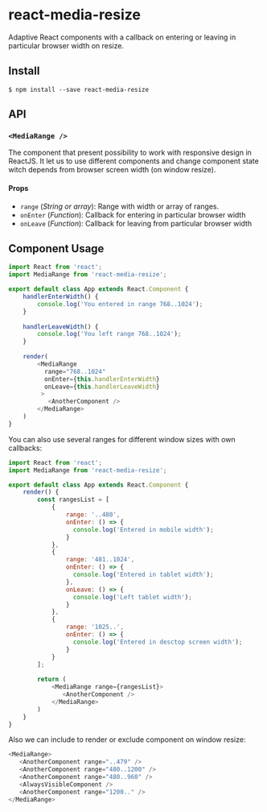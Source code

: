 # react-media-resize
Adaptive React components with a callback on entering or leaving in particular browser width on resize.

## Install

```console
$ npm install --save react-media-resize
```

## API

### `<MediaRange />`
The component that present possibility to work with responsive design in ReactJS.
It let us to use different components and change component state witch depends from browser screen width (on window resize).

#### Props

- `range` (*String or array*): Range with width or array of ranges. 
- `onEnter` (*Function*): Callback for entering in particular browser width
- `onLeave` (*Function*): Callback for leaving from particular browser width

## Component Usage
```javascript
import React from 'react';
import MediaRange from 'react-media-resize';

export default class App extends React.Component {
    handlerEnterWidth() {
        console.log('You entered in range 768..1024');
    }
    
    handlerLeaveWidth() {
        console.log('You left range 768..1024');
    }
    
    render(
        <MediaRange
          range="768..1024"
          onEnter={this.handlerEnterWidth}
          onLeave={this.handlerLeaveWidth}
         >
           <AnotherComponent />
        </MediaRange>
    )
}
```

You can also use several ranges for different window sizes with own callbacks:
```javascript
import React from 'react';
import MediaRange from 'react-media-resize';

export default class App extends React.Component {
    render() {
        const rangesList = [
            {
                range: '..480',
                onEnter: () => {
                  console.log('Entered in mobile width');
                }
            },
            {
                range: '481..1024',
                onEnter: () => {
                  console.log('Entered in tablet width');
                },
                onLeave: () => {
                  console.log('Left tablet width');
                }
            },
            {
                range: '1025..',
                onEnter: () => {
                  console.log('Entered in desctop screen width');
                }
            }
        ];
    
        return (
            <MediaRange range={rangesList}>
               <AnotherComponent />
            </MediaRange>
        )
    }
}
```

Also we can include to render or exclude component on window resize:
```javascript
<MediaRange>
   <AnotherComponent range="..479" />
   <AnotherComponent range="480..1200" />
   <AnotherComponent range="480..960" />
   <AlwaysVisibleComponent />
   <AnotherComponent range="1200.." />
</MediaRange>
```
